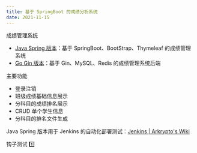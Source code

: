 ```yaml
---
title: 基于 SpringBoot 的成绩分析系统
date: 2021-11-15
---
```


成绩管理系统

- [Java Spring 版本](https://github.com/northboat/Grade-Management/blob/main/backend-java/README.md)：基于 SpringBoot、BootStrap、Thymeleaf 的成绩管理系统
- [Go Gin 版本](https://github.com/northboat/Grade-Management/blob/main/backend-go/README.md)：基于 Gin、MySQL、Redis 的成绩管理系统后端

主要功能

- 登录注销
- 班级成绩基础信息展示
- 分科目的成绩排名展示
- CRUD 单个学生信息
- 分科目的排名文件生成

Java Spring 版本用于 Jenkins 的自动化部署测试：[Jenkins | Arkrypto's Wiki](https://arkrypto.github.io/pages/ceab3a/)

钩子测试 1️⃣

